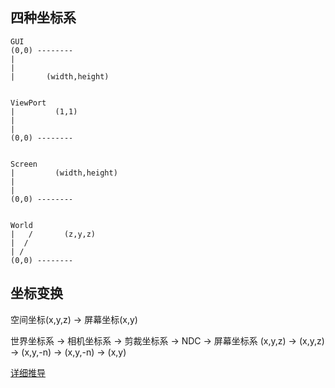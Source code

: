 ## 四种坐标系
```
GUI         
(0,0) --------
|
|
|       (width,height)


ViewPort
|         (1,1)
|
|
(0,0) --------


Screen
|         (width,height)
|
|
(0,0) --------


World
|   /       (z,y,z)
|  /
| /
(0,0) --------
```
## 坐标变换
空间坐标(x,y,z) -> 屏幕坐标(x,y)

世界坐标系 -> 相机坐标系 -> 剪裁坐标系 ->  NDC      -> 屏幕坐标系
(x,y,z)   -> (x,y,z)   -> (x,y,-n)  ->  (x,y,-n) -> (x,y)

[详细推导](https://blog.csdn.net/wangdingqiaoit/article/details/51589825)


